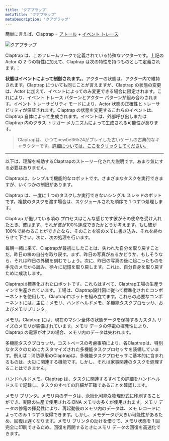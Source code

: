 ```yaml
---
title: 'クアプラップ'
metaTitle: 'クアプラップ'
metaDescription: 'クアプラップ'
---
```


簡単に言えば、Claptrap = [アトール](/zh_Hans/2-Glossary/Actor-Pattern) + [イベント トレース](/zh_Hans/2-Glossary/Event-Sourcing)

![クアプラップ](/images/20190228-001.gif)

Claptrap は、このフレームワークで定義されている特殊なアクターです。上記の Actor の 2 つの特性に加えて、Claptrap は次の特性を持つものとして定義されます。：

**状態はイベントによって制御されます。**。アクターの状態は、アクター内で維持されます。Claptrap についても同じことが言えますが、Claptrap の状態の変更は、Actor に加えて、イベントによってのみ変更できる場合に限定されます。これにより、イベント トレース パターンとアクター パターンが組み合わされます。イベント トレーサビリティ モードにより、Actor 状態の正確性とトレーサビリティが保証されます。Claptrap の状態を変更するこれらのイベントは、Claptrap 自体によって生成されます。イベントは、外部呼び出しまたは Claptrap 内のクラス トリガー メカニズムによって生成される可能性があります。

> Claptrapは、かつてnewbe36524がプレイした古いゲームの古典的なキャラクターです。[詳細については、ここをクリックしてください。](https://zh.moegirl.org/%E5%B0%8F%E5%90%B5%E9%97%B9)

---

以下は、理解を補助するClaptrapのストーリー化された説明です。あまり気にする必要はありません。

Claptrapは、シンプルで機能的なロボットです。さまざまなタスクを実行できますが、いくつかの制限があります。

Claptrap は、一度に 1 つのタスクしか実行できないシングル スレッドのボットです。複数のタスクを渡す場合は、スケジュールされた順序で 1 つずつ処理します。

Claptrap が働いている頃の プロセスはこんな感じです彼がその使命を受け入れたとき、彼はまず、それが彼が100%達成できたかどうか考えます。もし彼が100%で終わることができたなら、そのことを彼のメモに書き込み、それを終わらせて下さい。次に、次の処理を行います。

毎朝一緒に来て、Claptrapが最初にしたことは、失われた自分を取り戻すことだ。昨日の棒の自分を取り戻す。まず、昨日の写真があるかどうか、もしそうなら、それは昨日の外観を刻むでしょう。次に、昨日の写真の後に起こったものを手元のメモから読み、徐々に記憶を取り戻します。これは、自分自身を取り戻すために成功します。

Claptrapは標準化されたロボットです。これらはすべて、Claptrap工場の生産ラインで生産されています。工場は、Claptrap設計図に従って標準化されたコンポーネントを使用して、Claptrapロボットを組み立てます。これらの必要なコンポーネントには、主に：メモリ、ハンドヘルドメモ、多機能タスクプロセッサ、およびメモリプリンタ。

メモリ。Claptrap には、現在のマシン全体の状態データを保持するカスタム サイズのメモリが装備されています。メモリ データの停電の揮発性により、Claptrap の電源がオフの場合、メモリ内のデータは失われます。

多機能タスクプロセッサ。コストベースの考慮事項により、各Claptrapは、特別なタスクのためにカスタマイズされた多機能タスクプロセッサを装備しています。例えば：消防専用のClaptrapは、多機能タスクプロセッサに基本的に含まれるものは、火災に関連する機能です。しかし、それは家事関連のタスクを処理することはできません。

ハンドヘルドメモ。Claptrap は、タスクに関連するすべての詳細をハンドヘルドメモで記録し、タスクのすべての詳細が正確であることを確認します。

メモリ プリンタ。メモリ内のデータは、永続化可能な物理形式に印刷することができ、実際の生産で使用される DNA メモリの多くが使用されます。メモリ データの停電の揮発性により、再起動後のメモリ内のデータは、メモ レコードによってのみ 1 つずつ取得できます。しかし、メモデータが大きい可能性があるため、回復は遅くなります。メモリ プリンタの助けを借りて、メモリ状態を 1 回完全に印刷できるため、回復を再開するときにメモリ データの回復を高速化できます。
